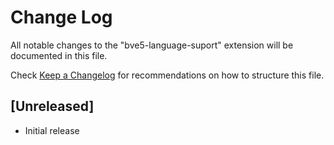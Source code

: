 # Change Log
All notable changes to the "bve5-language-suport" extension will be documented in this file.

Check [Keep a Changelog](http://keepachangelog.com/) for recommendations on how to structure this file.

## [Unreleased]
- Initial release